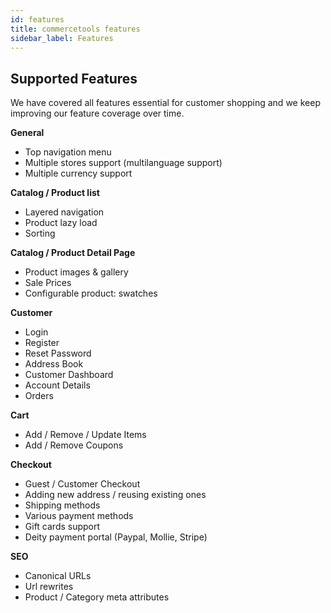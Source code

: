 ```yaml
---
id: features
title: commercetools features
sidebar_label: Features
---
```


## Supported Features

We have covered all features essential for customer shopping and we keep improving our feature coverage over time.

**General**

- Top navigation menu
- Multiple stores support (multilanguage support)
- Multiple currency support

**Catalog / Product list**

- Layered navigation
- Product lazy load
- Sorting

**Catalog / Product Detail Page**

- Product images & gallery
- Sale Prices
- Configurable product: swatches

**Customer**

- Login
- Register
- Reset Password
- Address Book
- Customer Dashboard
- Account Details
- Orders

**Cart**

- Add / Remove / Update Items
- Add / Remove Coupons

**Checkout**

- Guest / Customer Checkout
- Adding new address / reusing existing ones
- Shipping methods
- Various payment methods
- Gift cards support
- Deity payment portal (Paypal, Mollie, Stripe)

**SEO**

- Canonical URLs
- Url rewrites
- Product / Category meta attributes